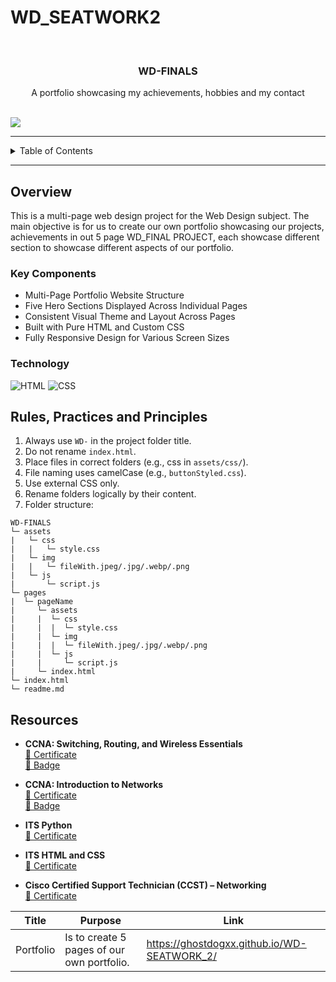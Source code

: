 # WD_SEATWORK2

<a name="readme-top"></a>

<br/>
<div align="center">
  <h3 align="center">WD-FINALS</h3>
</div>

<div align="center">
  A portfolio showcasing my achievements, hobbies and my contact
</div>

<br/>

![](https://visit-counter.vercel.app/counter.png?page=GhostdogXx/WD-FINALS)

---

<details>
  <summary>Table of Contents</summary>
  <ol>
    <li>
      <a href="#overview">Overview</a>
      <ol>
        <li><a href="#key-components">Key Components</a></li>
        <li><a href="#technology">Technology</a></li>
      </ol>
    </li>
    <li><a href="#rules-practices-and-principles">Rules, Practices and Principles</a></li>
    <li><a href="#resources">Resources</a></li>
  </ol>
</details>

---

## Overview

This is a multi-page web design project for the Web Design subject. The main objective is for us to create our own portfolio showcasing our projects, achievements in out 5 page WD_FINAL PROJECT, each showcase different section to showcase different aspects of our portfolio.


### Key Components
- Multi-Page Portfolio Website Structure
- Five Hero Sections Displayed Across Individual Pages
- Consistent Visual Theme and Layout Across Pages
- Built with Pure HTML and Custom CSS
- Fully Responsive Design for Various Screen Sizes

### Technology
![HTML](https://img.shields.io/badge/HTML-E34F26?style=for-the-badge&logo=html5&logoColor=white)
![CSS](https://img.shields.io/badge/CSS-1572B6?style=for-the-badge&logo=css3&logoColor=white)

## Rules, Practices and Principles
1. Always use `WD-` in the project folder title.
2. Do not rename `index.html`.
3. Place files in correct folders (e.g., css in `assets/css/`).
4. File naming uses camelCase (e.g., `buttonStyled.css`).
5. Use external CSS only.
6. Rename folders logically by their content.
7. Folder structure:


```
WD-FINALS
└─ assets
|   └─ css
|   |   └─ style.css
|   └─ img
|   |   └─ fileWith.jpeg/.jpg/.webp/.png
|   └─ js
|       └─ script.js
└─ pages
|  └─ pageName
|     └─ assets
|     |  └─ css
|     |  |  └─ style.css
|     |  └─ img
|     |  |  └─ fileWith.jpeg/.jpg/.webp/.png
|     |  └─ js
|     |     └─ script.js
|     └─ index.html
└─ index.html
└─ readme.md
```

## Resources

- **CCNA: Switching, Routing, and Wireless Essentials**  
  [📄 Certificate](https://www.credly.com/badges/69b7a60b-774f-4833-8730-18263cef7b7e)  
  [🏅 Badge](https://www.netacad.com/certificates?issuanceId=69451b9d-99d0-4b29-bd51-0004ce3d48dc)

- **CCNA: Introduction to Networks**  
  [📄 Certificate](https://www.netacad.com/certificates?issuanceId=3699929a-dec6-45d4-a881-6e540e499076)  
  [🏅 Badge](https://www.credly.com/badges/69b7a60b-774f-4833-8730-18263cef7b7e)

- **ITS Python**  
  [📄 Certificate](https://www.certiport.com/portal/Pages/PrintTranscriptInfo.aspx?action=Cert&format=pdf&id=471)

- **ITS HTML and CSS**  
  [📄 Certificate](https://www.certiport.com/portal/Pages/PrintTranscriptInfo.aspx?action=Cert&format=pdf&id=468)

- **Cisco Certified Support Technician (CCST) – Networking**  
  [📄 Certificate](https://www.certiport.com/portal/Pages/PrintTranscriptInfo.aspx?action=Cert&format=pdf&id=516)

| Title | Purpose | Link |
|-|-|-|
| Portfolio | Is to create 5 pages of our own portfolio. | https://ghostdogxx.github.io/WD-SEATWORK_2/ |
